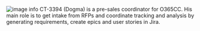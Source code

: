 ![image info](/dogma-head.png)
CT-3394 (Dogma) is a pre-sales coordinator for O365CC. His main role is to get intake from RFPs and coordinate tracking and analysis by generating requirements, create epics and user stories in Jira.
